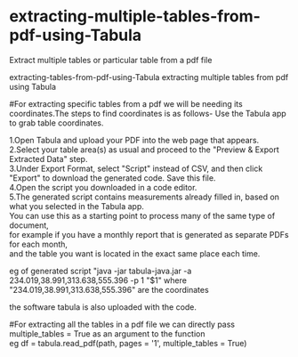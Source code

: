 # extracting-multiple-tables-from-pdf-using-Tabula
Extract multiple tables or particular table from a pdf file

extracting-tables-from-pdf-using-Tabula
extracting multiple tables from pdf using Tabula

#For extracting specific tables from a pdf we will be needing its coordinates.The steps to find coordinates is as follows- Use the Tabula app to grab table coordinates.

1.Open Tabula and upload your PDF into the web page that appears.<br/>
2.Select your table area(s) as usual and proceed to the "Preview & Export Extracted Data" step. <br/>
3.Under Export Format, select "Script" instead of CSV, and then click "Export" to download the generated code. Save this file. <br/>
4.Open the script you downloaded in a code editor. <br/>
5.The generated script contains measurements already filled in, based on what you selected in the Tabula app. <br/>
You can use this as a starting point to process many of the same type of document, <br/>
for example if you have a monthly report that is generated as separate PDFs for each month, <br/>
and the table you want is located in the exact same place each time.<br/>

eg of generated script "java -jar tabula-java.jar -a 234.019,38.991,313.638,555.396 -p 1 "$1" where "234.019,38.991,313.638,555.396" are the coordinates<br/>

the software tabula is also uploaded with the code.<br/>

#For extracting all the tables in a pdf file we can directly pass multiple_tables = True as an argument to the function<br/>
eg df = tabula.read_pdf(path, pages = '1', multiple_tables = True)<br/>
